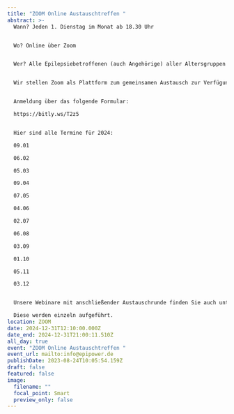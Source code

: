 ```yaml
---
title: "ZOOM Online Austauschtreffen "
abstract: >-
  Wann? Jeden 1. Dienstag im Monat ab 18.30 Uhr 


  Wo? Online über Zoom


  Wer? Alle Epilepsiebetroffenen (auch Angehörige) aller Altersgruppen


  Wir stellen Zoom als Plattform zum gemeinsamen Austausch zur Verfügung. Die Teilnehmer können in themenspezifische Breakoutsessions, um über alle verschiedenen Themen rund um Epilepsie, aber auch Privates zu diskutieren. Wir haben eine sehr lockere Atmosphäre und jeder kann kommen und gehen, wie und wann er Lust hat. 


  Anmeldung über das folgende Formular:

  https://bitly.ws/T2z5


  Hier sind alle Termine für 2024:

  09.01

  06.02

  05.03

  09.04

  07.05

  04.06

  02.07

  06.08

  03.09

  01.10

  05.11

  03.12


  Unsere Webinare mit anschließender Austauschrunde finden Sie auch unter Events. 

  Diese werden einzeln aufgeführt.
location: ZOOM
date: 2024-12-31T12:10:00.000Z
date_end: 2024-12-31T21:00:11.510Z
all_day: true
event: "ZOOM Online Austauschtreffen "
event_url: mailto:info@epipower.de
publishDate: 2023-08-24T10:05:54.159Z
draft: false
featured: false
image:
  filename: ""
  focal_point: Smart
  preview_only: false
---
```

